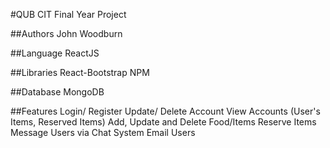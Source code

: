 #QUB CIT Final Year Project

##Authors
John Woodburn

##Language
ReactJS

##Libraries 
React-Bootstrap
NPM

##Database
MongoDB

##Features
Login/ Register
Update/ Delete Account
View Accounts (User's Items, Reserved Items)
Add, Update and Delete Food/Items
Reserve Items
Message Users via Chat System
Email Users